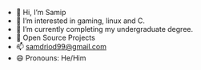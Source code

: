 - 👋 Hi, I’m Samip
- 👀 I’m interested in gaming, linux and C.
- 🌱 I’m currently completing my undergraduate degree.
- 💞️ Open Source Projects
- 📫 samdriod99@gmail.com
- 😄 Pronouns: He/Him

<!---
samdriod/samdriod is a ✨ special ✨ repository because its `README.md` (this file) appears on your GitHub profile.
You can click the Preview link to take a look at your changes.
--->
